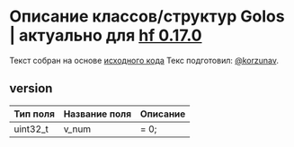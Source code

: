 # Описание классов/структур Golos | актуально для [hf 0.17.0](https://github.com/GolosChain/golos/releases/tag/v0.17.0)
Текст собран на основе [исходного кода](https://github.com/GolosChain/golos/tree/master/libraries/protocol/include/golos/protocol/version.hpp)
Текс подготовил: [@korzunav](https://golos.io/@korzunav).
## version


|Тип поля|Название поля|Описание|
|--------|-------------|--------|
|uint32_t|v_num|= 0;|
